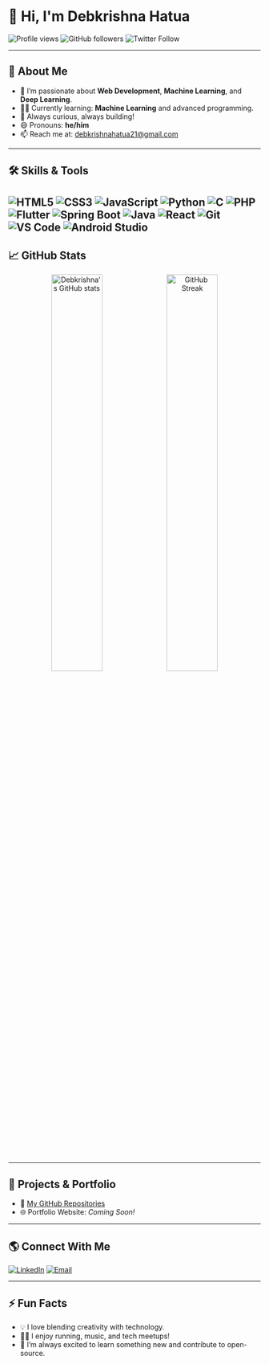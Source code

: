 # 👋 Hi, I'm Debkrishna Hatua

![Profile views](https://komarev.com/ghpvc/?username=Deb2003-21&color=blue)
![GitHub followers](https://img.shields.io/github/followers/Deb2003-21?label=Follow&style=social)
![Twitter Follow](https://img.shields.io/twitter/follow/DebH2003?style=social)

---

## 💫 About Me

- 🔭 I’m passionate about **Web Development**, **Machine Learning**, and **Deep Learning**.
- 🧑‍💻 Currently learning: **Machine Learning** and advanced programming.
- 🌱 Always curious, always building!
- 😄 Pronouns: **he/him**
- 📫 Reach me at: [debkrishnahatua21@gmail.com](mailto:debkrishnahatua21@gmail.com)

---

## 🛠️ Skills & Tools

![HTML5](https://img.shields.io/badge/-HTML5-E34F26?logo=html5&logoColor=fff&style=flat)
![CSS3](https://img.shields.io/badge/-CSS3-1572B6?logo=css3&logoColor=fff&style=flat)
![JavaScript](https://img.shields.io/badge/-JavaScript-F7DF1E?logo=javascript&logoColor=000&style=flat)
![Python](https://img.shields.io/badge/-Python-3776AB?logo=python&logoColor=fff&style=flat)
![C](https://img.shields.io/badge/-C-00599C?logo=c&logoColor=fff&style=flat)
![PHP](https://img.shields.io/badge/-PHP-777BB4?logo=php&logoColor=fff&style=flat)
![Flutter](https://img.shields.io/badge/-Flutter-02569B?logo=flutter&logoColor=fff&style=flat)
![Spring Boot](https://img.shields.io/badge/-Spring%20Boot-6DB33F?logo=spring-boot&logoColor=fff&style=flat)
![Java](https://img.shields.io/badge/-Java-007396?logo=java&logoColor=fff&style=flat)
![React](https://img.shields.io/badge/-React-61DAFB?logo=react&logoColor=000&style=flat)
![Git](https://img.shields.io/badge/-Git-F05032?logo=git&logoColor=fff&style=flat)
![VS Code](https://img.shields.io/badge/-VS%20Code-007ACC?logo=visual-studio-code&logoColor=fff&style=flat)
![Android Studio](https://img.shields.io/badge/-Android%20Studio-3DDC84?logo=android-studio&logoColor=fff&style=flat)
---

## 📈 GitHub Stats

<p align="center">
  <img src="https://github-readme-stats.vercel.app/api?username=Deb2003-21&show_icons=true&theme=github_dark" alt="Debkrishna's GitHub stats" width="45%">
  <img src="https://github-readme-streak-stats.herokuapp.com/?user=Deb2003-21&theme=github-dark-blue" alt="GitHub Streak" width="45%">
</p>

---

## 🚀 Projects & Portfolio

- 🔗 [My GitHub Repositories](https://github.com/Deb2003-21?tab=repositories)
- 🌐 Portfolio Website: _Coming Soon!_

---

## 🌎 Connect With Me

[![LinkedIn](https://img.shields.io/badge/-LinkedIn-0077B5?logo=linkedin&logoColor=fff&style=flat)](www.linkedin.com/in/debkrishna-hatua-941081310)
[![Email](https://img.shields.io/badge/-Email-D14836?logo=gmail&logoColor=fff&style=flat)](mailto:debkrishnahatua21@gmail.com)

---

## ⚡ Fun Facts

- 💡 I love blending creativity with technology.
- 🏃‍♂️ I enjoy running, music, and tech meetups!
- 📖 I’m always excited to learn something new and contribute to open-source.


